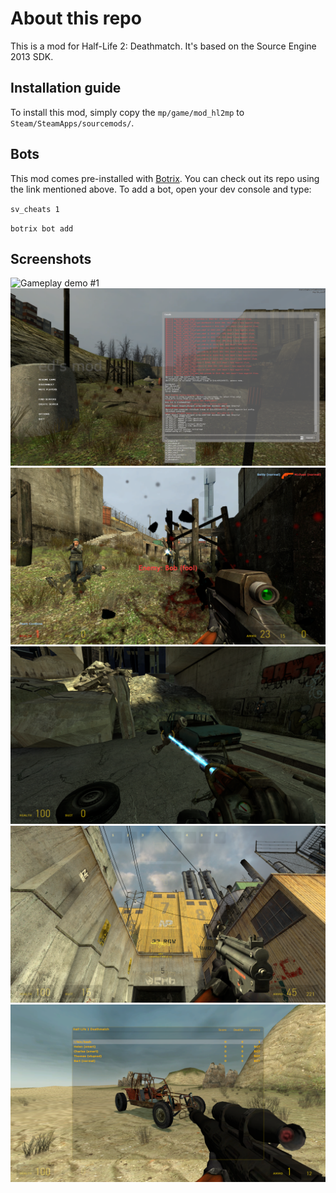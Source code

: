 # About this repo
This is a mod for Half-Life 2: Deathmatch. It's based on the Source Engine 2013 SDK.

## Installation guide
To install this mod, simply copy the `mp/game/mod_hl2mp` to `Steam/SteamApps/sourcemods/`.

## Bots
This mod comes pre-installed with [Botrix](https://github.com/borzh/botrix). You can check out its repo using the link mentioned above. To add a bot, open your dev console and type:

`sv_cheats 1`

`botrix bot add`

## Screenshots
![Gameplay demo #1](res/firefight1.png)
![Dev console](res/console.png)
![Gameplay demo #2](res/firefight2.png)
![PhysGun](res/physics.png)
![Weapon selection](res/random.png)
![Vehicle test](res/buggy.png)

